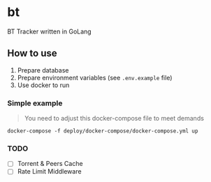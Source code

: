 # bt

BT Tracker written in GoLang

## How to use

1. Prepare database
2. Prepare environment variables (see `.env.example` file)
3. Use docker to run

### Simple example

> You need to adjust this docker-compose file to meet demands

```shell
docker-compose -f deploy/docker-compose/docker-compose.yml up
```

### TODO

- [ ] Torrent & Peers Cache
- [ ] Rate Limit Middleware